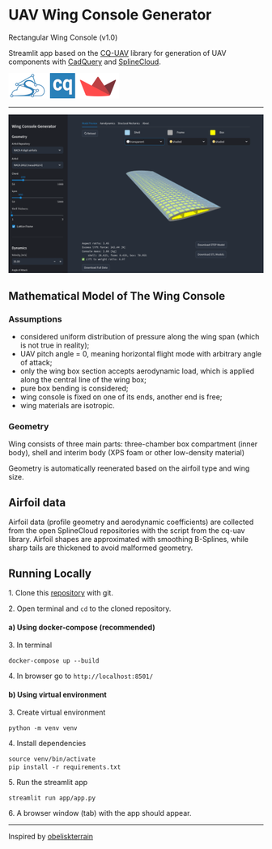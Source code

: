 # UAV Wing Console Generator

Rectangular Wing Console (v1.0)

Streamlit app based on the [CQ-UAV](https://github.com/nomad-vagabond/cq-uav) library for generation of UAV components with [CadQuery](https://github.com/CadQuery/cadquery) and [SplineCloud](https://splinecloud.com/).

![](app/img/sc-cq-st.png)

---

![](preview.png)

## Mathematical Model of The Wing Console

### Assumptions
- considered uniform distribution of pressure along the wing span (which is not true in reality);
- UAV pitch angle = 0, meaning horizontal flight mode with arbitrary angle of attack;
- only the wing box section accepts aerodynamic load, which is applied along the central line of the wing box;
- pure box bending is considered;
- wing console is fixed on one of its ends, another end is free;
- wing materials are isotropic.

### Geometry

Wing consists of three main parts: three-chamber box compartment (inner body), shell and interim body (XPS foam or other low-density material)

Geometry is automatically reenerated based on the airfoil type and wing size.


## Airfoil data

Airfoil data (profile geometry and aerodynamic coefficients) are collected from the open SplineCloud repositories with the script from the cq-uav library. Airfoil shapes are approximated with smoothing B-Splines, while sharp tails are thickened to avoid malformed geometry.

## Running Locally

1\. Clone this [repository](https://github.com/nomad-vagabond/streamlit-wing-design) with git.

2\. Open terminal and `cd` to the cloned repository.

#### a) Using docker-compose (recommended)

3\. In terminal

    docker-compose up --build

4\. In browser go to `http://localhost:8501/`

#### b) Using virtual environment

3\. Create virtual environment

    python -m venv venv

4\. Install dependencies

    source venv/bin/activate
    pip install -r requirements.txt

5\. Run the streamlit app

    streamlit run app/app.py

6\. A browser window (tab) with the app should appear.

---

Inspired by [obeliskterrain](https://github.com/medicationforall/obeliskterrainapp/tree/main)
